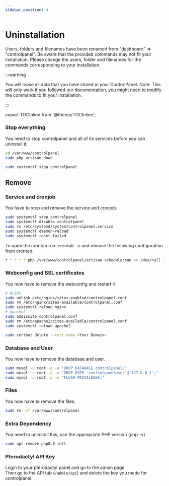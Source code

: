 ```yaml
---
sidebar_position: 4
---
```


# Uninstallation

Users, folders and filenames have been renamed from "dashboard" ⇒ "controlpanel". Be aware that the provided commands may not fit your installation. Please change the users, folder and filenames for the commands corresponding to your installation.

:::warning

You will loose all data that you have stored in your ControlPanel.
Note: This will only work if you followed our documentation, you might need to modify the commands to fit your installation.

:::

import TOCInline from '@theme/TOCInline';

<TOCInline toc={toc} />

### Stop everything

You need to stop controlpanel and all of its services before you can uninstall it.

```bash
cd /var/www/controlpanel
sudo php artisan down

sudo systemctl stop controlpanel
```
## Remove

### Service and cronjob

You have to stop and remove the service and cronjob.

```bash
sudo systemctl stop controlpanel
sudo systemctl disable controlpanel
sudo rm /etc/systemd/system/controlpanel.service
sudo systemctl daemon-reload
sudo systemctl reset-failed
```

To open the crontab run: `crontab -e` and remove the following configuration from crontab.
```bash
* * * * * php /var/www/controlpanel/artisan schedule:run >> /dev/null 2>&1
```

### Webconfig and SSL certificates

You now have to remove the webconfig and restart it

```bash
# NGINX
sudo unlink /etc/nginx/sites-enabled/controlpanel.conf
sudo rm /etc/nginx/sites-available/controlpanel.conf
sudo systemctl reload nginx
# Apache2
sudo a2dissite controlpanel.conf
sudo rm /etc/apache2/sites-available/controlpanel.conf
sudo systemctl reload apache2

sudo certbot delete --cert-name <Your Domain>
```

### Database and User

You now have to remove the database and user.

```bash
sudo mysql -u root -p -e "DROP DATABASE controlpanel;"
sudo mysql -u root -p -e "DROP USER 'controlpaneluser'@'127.0.0.1';"
sudo mysql -u root -p -e "FLUSH PRIVILEGES;"
```

### Files 

You now have to remove the files.

```bash
sudo rm -rf /var/www/controlpanel
```

### Extra Dependency

You need to uninstall this, use the appropriate PHP version (php -v)

```bash
sudo apt remove php8.0-intl
```

### Pterodactyl API Key

Login to your pterodactyl panel and go to the admin page.  
Then go to the API tab (`/admin/api`) and delete the key you made for controlpanel.
